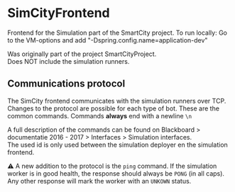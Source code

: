 # SimCityFrontend

Frontend for the Simulation part of the SmartCity project.
To run locally: Go to the VM-options and add "-Dspring.config.name=application-dev"

Was originally part of the project SmartCityProject.  
Does NOT include the simulation runners.

## Communications protocol
The SimCity frontend communicates with the simulation runners over TCP.
Changes to the protocol are possible for each type of bot. These are the common commands. Commands **always** end with a newline ``\n``

A full description of the commands can be found on Blackboard > documentatie 2016 - 2017 > Interfaces > Simulation interfaces.  
The used id is only used between the simulation deployer en the simulation frontend.  

⚠ A new addition to the protocol is the ``ping`` command. If the simulation worker is in good health, the response should always be ``PONG`` (in all caps). Any other response will mark the worker with an ``UNKOWN`` status.
